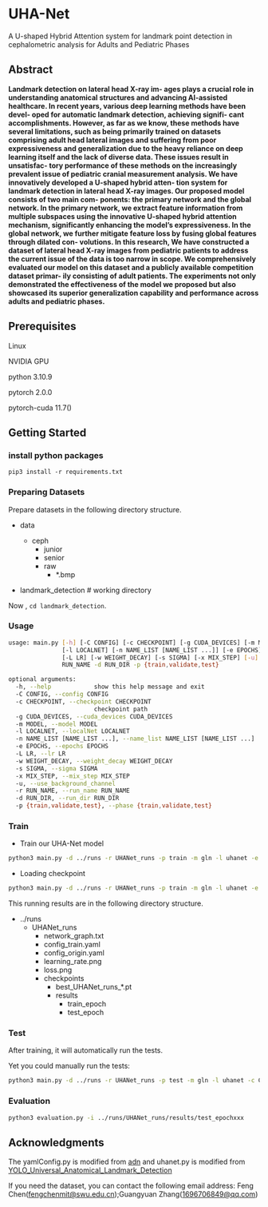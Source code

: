 # UHA-Net
A U-shaped Hybrid Attention system for landmark point detection in cephalometric analysis for Adults and Pediatric Phases

## Abstract

 **Landmark detection on lateral head X-ray im- ages plays a crucial role in understanding anatomical structures and advancing AI-assisted healthcare. In recent years, various deep learning methods have been devel- oped for automatic landmark detection, achieving signifi- cant accomplishments. However, as far as we know, these methods have several limitations, such as being primarily trained on datasets comprising adult head lateral images and suffering from poor expressiveness and generalization due to the heavy reliance on deep learning itself and the lack of diverse data. These issues result in unsatisfac- tory performance of these methods on the increasingly prevalent issue of pediatric cranial measurement analysis. We have innovatively developed a U-shaped hybrid atten- tion system for landmark detection in lateral head X-ray images. Our proposed model consists of two main com- ponents: the primary network and the global network. In the primary network, we extract feature information from multiple subspaces using the innovative U-shaped hybrid attention mechanism, significantly enhancing the model’s expressiveness. In the global network, we further mitigate feature loss by fusing global features through dilated con- volutions. In this research, We have constructed a dataset of lateral head X-ray images from pediatric patients to address the current issue of the data is too narrow in scope. We comprehensively evaluated our model on this dataset and a publicly available competition dataset primar- ily consisting of adult patients. The experiments not only demonstrated the effectiveness of the model we proposed but also showcased its superior generalization capability and performance across adults and pediatric phases.**

## Prerequisites

Linux

NVIDIA GPU

python 3.10.9

pytorch 2.0.0

pytorch-cuda 11.7()



## Getting Started

### install python packages

```
pip3 install -r requirements.txt
```

### Preparing Datasets

Prepare datasets in the following directory structure.

* data 
  * ceph 
    * junior
    * senior
    * raw
      * \*.bmp

* landmark\_detection  # working directory

Now , `cd landmark_detection`.

### Usage

```bash
usage: main.py [-h] [-C CONFIG] [-c CHECKPOINT] [-g CUDA_DEVICES] [-m MODEL]
               [-l LOCALNET] [-n NAME_LIST [NAME_LIST ...]] [-e EPOCHS]
               [-L LR] [-w WEIGHT_DECAY] [-s SIGMA] [-x MIX_STEP] [-u] -r
               RUN_NAME -d RUN_DIR -p {train,validate,test}

optional arguments:
  -h, --help            show this help message and exit
  -C CONFIG, --config CONFIG
  -c CHECKPOINT, --checkpoint CHECKPOINT
                        checkpoint path
  -g CUDA_DEVICES, --cuda_devices CUDA_DEVICES
  -m MODEL, --model MODEL
  -l LOCALNET, --localNet LOCALNET
  -n NAME_LIST [NAME_LIST ...], --name_list NAME_LIST [NAME_LIST ...]
  -e EPOCHS, --epochs EPOCHS
  -L LR, --lr LR
  -w WEIGHT_DECAY, --weight_decay WEIGHT_DECAY
  -s SIGMA, --sigma SIGMA
  -x MIX_STEP, --mix_step MIX_STEP
  -u, --use_background_channel
  -r RUN_NAME, --run_name RUN_NAME
  -d RUN_DIR, --run_dir RUN_DIR
  -p {train,validate,test}, --phase {train,validate,test}
```

### Train 

- Train our UHA-Net model

```bash
python3 main.py -d ../runs -r UHANet_runs -p train -m gln -l uhanet -e 100
```

- Loading checkpoint

```bash
python3 main.py -d ../runs -r UHANet_runs -p train -m gln -l uhanet -e 100 -c CHECKPOINT_PATH
```

This running results are in the following directory structure.

* ../runs 
  * UHANet\_runs
    * network_graph.txt
    * config_train.yaml
    * config_origin.yaml
    * learning_rate.png
    * loss.png
    * checkpoints
      * best\_UHANet\_runs\_\*.pt
      * results
        * train_epoch
        * test_epoch

### Test

After training, it will automatically run the tests.

Yet you could manually run the tests:

```bash
python3 main.py -d ../runs -r UHANet_runs -p test -m gln -l uhanet -c CHECKPOINT_PATH
```

### Evaluation

```bash
python3 evaluation.py -i ../runs/UHANet_runs/results/test_epochxxx
```

## Acknowledgments

The yamlConfig.py is modified from [adn](https://github.com/liaohaofu/adn) and uhanet.py is modified from [YOLO_Universal_Anatomical_Landmark_Detection](https://github.com/MIRACLE-Center/YOLO_Universal_Anatomical_Landmark_Detection)

If you need the dataset, you can contact the following email address: Feng Chen(fengchenmit@swu.edu.cn);Guangyuan Zhang(1696706849@qq.com)
